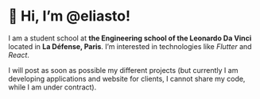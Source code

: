 
# 👋 Hi, I’m @eliasto! 
I am a student school at **the Engineering school of the Leonardo Da Vinci** located in **La Défense, Paris**.
I’m interested in technologies like *Flutter* and *React*. 

I will post as soon as possible my different projects (but currently I am developing applications and website for clients, I cannot share my code, while I am under contract).
